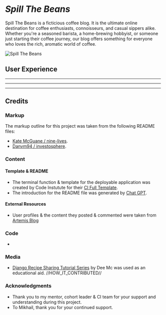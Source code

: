 # *Spill The Beans*

Spill The Beans is a ficticious coffee blog. It is the ultimate online destination for coffee enthusiasts, connoisseurs, and casual sippers alike. Whether you're a seasoned barista, a home-brewing hobbyist, or someone just starting their coffee journey, our blog offers something for everyone who loves the rich, aromatic world of coffee.

![Spill The Beans](//ENTER_DEPLOYED_SITE_HERE)

## User Experience

---

---



---

## Credits

  ### Markup

  The markup outline for this project was taken from the following README files:
  - [Kate McGuane / nine-lives](https://github.com/KateMcGuane/nine-lives).
  - [Danvm94 / investosphere](https://github.com/Danvm94/investosphere).


  ### Content

  #### Template & README

  - The terminal function & template for the deployable application was created by Code Instutute for their [CI Full Template](https://github.com/Code-Institute-Org/ci-full-template).
  - The introduction for the README file was generated by [Chat GPT](https://chatgpt.com).


  #### External Resources

  - User profiles & the content they posted & commented were taken from [Artemis Blog](https://artemis.coffee/blog/history-of-coffee-top-5-most-influential-people/)
  


  ### Code

  -


  ###  Media

  - [Django Recipe Sharing Tutorial Series](https://www.youtube.com/watch?v=8ext9G7xspg&t=5795s&ab_channel=freeCodeCamp.org) by Dee Mc was used as an educational aid. //HOW_IT_CONTRIBUTED//


  ###  Acknowledgments

  - Thank you to my mentor, cohort leader & CI team for your support and understanding during this project.
  - To Mikhail, thank you for your continued support.